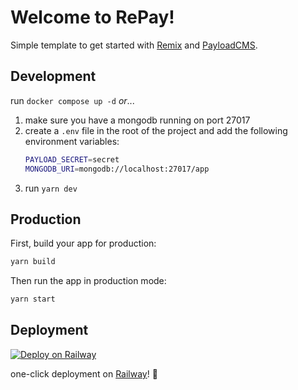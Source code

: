 # Welcome to RePay!

Simple template to get started with [Remix](https://remix.run) and [PayloadCMS](https://payloadcms.com).

## Development

run `docker compose up -d` *or*...

1. make sure you have a mongodb running on port 27017
1. create a `.env` file in the root of the project and add the following environment variables:
    ```sh
    PAYLOAD_SECRET=secret
    MONGODB_URI=mongodb://localhost:27017/app
    ```
2. run `yarn dev`

## Production

First, build your app for production:

```sh
yarn build
```

Then run the app in production mode:

```sh
yarn start
```

## Deployment

[![Deploy on Railway](https://railway.app/button.svg)](https://railway.app/template/iRjSBO?referralCode=0dh7vZ)

one-click deployment on [Railway](https://railway.app)! 🚂
